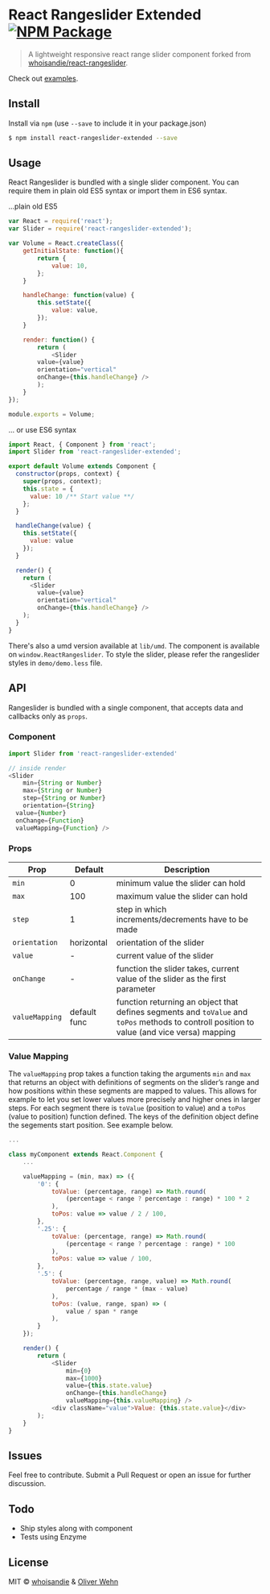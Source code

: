 # React Rangeslider Extended [![NPM Package][npm_img]][npm_site]
> A lightweight responsive react range slider component forked from [whoisandie/react-rangeslider](https://github.com/whoisandie/react-rangeslider).

Check out [examples](https://oliverwehn.github.io/react-rangeslider-extended).

## Install
Install via `npm` (use `--save` to include it in your package.json)

```bash
$ npm install react-rangeslider-extended --save
```

## Usage
React Rangeslider is bundled with a single slider component. You can require them in plain old ES5 syntax or import them in ES6 syntax.

...plain old ES5

```js
var React = require('react');
var Slider = require('react-rangeslider-extended');

var Volume = React.createClass({
	getInitialState: function(){
		return {
			value: 10,
		};
	}

	handleChange: function(value) {
		this.setState({
			value: value,
		});
	}

	render: function() {
		return (
			<Slider
        value={value}
        orientation="vertical"
        onChange={this.handleChange} />
		);
	}
});

module.exports = Volume;
```

... or use ES6 syntax

```js
import React, { Component } from 'react';
import Slider from 'react-rangeslider-extended';

export default Volume extends Component {
  constructor(props, context) {
    super(props, context);
    this.state = {
      value: 10 /** Start value **/
    };
  }

  handleChange(value) {
    this.setState({
      value: value
    });
  }

  render() {
    return (
      <Slider
        value={value}
        orientation="vertical"
        onChange={this.handleChange} />
    );
  }
}
```
There's also a umd version available at `lib/umd`. The component is available on `window.ReactRangeslider`. To style the slider, please refer the rangeslider styles in `demo/demo.less` file.

## API
Rangeslider is bundled with a single component, that accepts data and callbacks only as `props`.

### Component

```js
import Slider from 'react-rangeslider-extended'

// inside render
<Slider
	min={String or Number}
	max={String or Number}
	step={String or Number}
	orientation={String}
  value={Number}
  onChange={Function}
  valueMapping={Function} />
```

### Props

Prop   	 			 |  Default      |  Description
---------   	 |  -------      |  -----------
`min`     		 |  0				   	 |  minimum value the slider can hold
`max`    			 |  100				   |  maximum value the slider can hold
`step` 				 |  1          	 |  step in which increments/decrements have to be made
`orientation`  |  horizontal   |  orientation of the slider
`value`  			 |  -            |  current value of the slider
`onChange`  	 |  -            |  function the slider takes, current value of the slider as the first parameter
`valueMapping` |  default func |  function returning an object that defines segments and `toValue` and `toPos` methods to controll position to value (and vice versa) mapping

### Value Mapping
The `valueMapping` prop takes a function taking the arguments `min` and `max` that returns an object with definitions of segments on the slider’s range and how positions within these segments are mapped to values. 
This allows for example to let you set lower values more precisely and higher ones in larger steps. For each segment there is `toValue` (position to value) and a `toPos` (value to position) function defined. 
The keys of the definition object define the segements start position. See example below.
```js
...

class myComponent extends React.Component {
	...

	valueMapping = (min, max) => ({
		'0': {
			toValue: (percentage, range) => Math.round(
				(percentage < range ? percentage : range) * 100 * 2
			),
			toPos: value => value / 2 / 100,
		},
		'.25': {
			toValue: (percentage, range) => Math.round(
				(percentage < range ? percentage : range) * 100
			),
			toPos: value => value / 100,
		},
		'.5': {
			toValue: (percentage, range, value) => Math.round(
				percentage / range * (max - value)
			),
			toPos: (value, range, span) => (
				value / span * range
			),
		}
	});

	render() {
		return (
			<Slider
				min={0}
				max={1000}
				value={this.state.value}
				onChange={this.handleChange}
				valueMapping={this.valueMapping} />
			<div className="value">Value: {this.state.value}</div>
		);
	}
}
```

## Issues
Feel free to contribute. Submit a Pull Request or open an issue for further discussion.


## Todo
- Ship styles along with component
- Tests using Enzyme

## License
MIT &copy; [whoisandie](http://whoisandie.com) & [Oliver Wehn](http://oliverwehn.com)

[npm_img]: https://img.shields.io/npm/v/react-rangeslider-extended.svg?style=flat-square
[npm_site]: https://www.npmjs.org/package/react-rangeslider-extended
